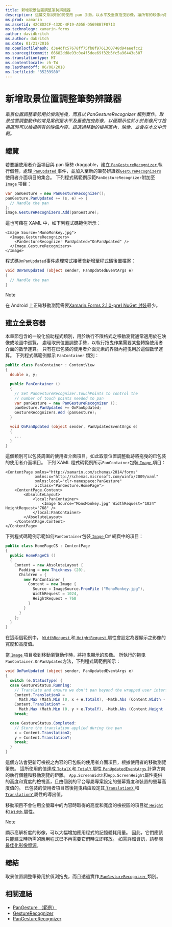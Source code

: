 ```yaml
---
title: 新增取景位置調整筆勢辨識器
description: 這篇文章說明如何使用 pan 手勢，以水平及垂直拖曳影像，讓所有的映像內容時，可以檢視顯示小於影像尺寸檢視區中。
ms.prod: xamarin
ms.assetid: 42CBD2CF-432D-4F19-A05E-D569BB7F8713
ms.technology: xamarin-forms
author: davidbritch
ms.author: dabritch
ms.date: 01/21/2016
ms.openlocfilehash: d3e4dfc57678ff75fb8f9761360748d94aeefcc2
ms.sourcegitcommit: 66682dd8e93c0e4f5dee69f32b5fc5a96443e307
ms.translationtype: MT
ms.contentlocale: zh-TW
ms.lasthandoff: 06/08/2018
ms.locfileid: "35239980"
---
```

# <a name="adding-a-pan-gesture-recognizer"></a>新增取景位置調整筆勢辨識器

_取景位置調整筆勢用於偵測拖曳，而且以 PanGestureRecognizer 類別實作。取景位置調整動作的常見案例是水平及垂直拖曳影像，以便顯示位於小於影像尺寸檢視區時可以檢視所有的映像內容。這透過移動的檢視區內，映像，並會在本文中示範。_

## <a name="overview"></a>總覽

若要讓使用者介面項目與 pan 筆勢 draggable，建立[ `PanGestureRecognizer` ](https://developer.xamarin.com/api/type/Xamarin.Forms.PanGestureRecognizer/)執行個體，處理[ `PanUpdated` ](https://developer.xamarin.com/api/event/Xamarin.Forms.PanGestureRecognizer.PanUpdated/)事件，並加入至新的筆勢辨識器[`GestureRecognizers` ](https://developer.xamarin.com/api/property/Xamarin.Forms.View.GestureRecognizers/)使用者介面項目的集合。 下列程式碼範例示範`PanGestureRecognizer`附加至[ `Image` ](https://developer.xamarin.com/api/type/Xamarin.Forms.Image/)項目：

```csharp
var panGesture = new PanGestureRecognizer();
panGesture.PanUpdated += (s, e) => {
  // Handle the pan
};
image.GestureRecognizers.Add(panGesture);
```

這也可藉在 XAML 中，如下列程式碼範例所示：

```xaml
<Image Source="MonoMonkey.jpg">
  <Image.GestureRecognizers>
    <PanGestureRecognizer PanUpdated="OnPanUpdated" />
  </Image.GestureRecognizers>
</Image>
```

程式碼`OnPanUpdated`事件處理常式接著會新增至程式碼後置檔案：

```csharp
void OnPanUpdated (object sender, PanUpdatedEventArgs e)
{
  // Handle the pan
}
```

> [!NOTE]
> 在 Android 上正確移動瀏覽需要[Xamarin.Forms 2.1.0-pre1 NuGet 封裝](https://www.nuget.org/packages/Xamarin.Forms/2.1.0.6501-pre1)最少。

## <a name="creating-a-pan-container"></a>建立全景容器

本章節包含的一般化協助程式類別，用於執行不限格式之移動瀏覽通常適用於在映像或地圖中巡覽。 處理取景位置調整手勢，以執行拖曳作業需要某些轉換使用者介面的數學運算。 只有在已包裝的使用者介面元素的界限內拖曳用於這個數學運算。 下列程式碼範例顯示 `PanContainer` 類別：

```csharp
public class PanContainer : ContentView
{
  double x, y;

  public PanContainer ()
  {
    // Set PanGestureRecognizer.TouchPoints to control the
    // number of touch points needed to pan
    var panGesture = new PanGestureRecognizer ();
    panGesture.PanUpdated += OnPanUpdated;
    GestureRecognizers.Add (panGesture);
  }

  void OnPanUpdated (object sender, PanUpdatedEventArgs e)
  {
    ...
  }
}
```

這個類別可以包裝周圍的使用者介面項目，如此取景位置調整軌跡將拖曳的已包裝的使用者介面項目。 下列 XAML 程式碼範例所示`PanContainer`包裝[ `Image` ](https://developer.xamarin.com/api/type/Xamarin.Forms.Image/)項目：

```xaml
<ContentPage xmlns="http://xamarin.com/schemas/2014/forms"
             xmlns:x="http://schemas.microsoft.com/winfx/2009/xaml"
             xmlns:local="clr-namespace:PanGesture"
             x:Class="PanGesture.HomePage">
    <ContentPage.Content>
        <AbsoluteLayout>
            <local:PanContainer>
                <Image Source="MonoMonkey.jpg" WidthRequest="1024" HeightRequest="768" />
            </local:PanContainer>
        </AbsoluteLayout>
    </ContentPage.Content>
</ContentPage>
```

下列程式碼範例示範如何`PanContainer`包裝[ `Image` ](https://developer.xamarin.com/api/type/Xamarin.Forms.Image/) C# 網頁中的項目：

```csharp
public class HomePageCS : ContentPage
{
  public HomePageCS ()
  {
    Content = new AbsoluteLayout {
      Padding = new Thickness (20),
      Children = {
        new PanContainer {
          Content = new Image {
            Source = ImageSource.FromFile ("MonoMonkey.jpg"),
            WidthRequest = 1024,
            HeightRequest = 768
          }
        }
      }
    };
  }
}
```

在這兩個範例中， [ `WidthRequest` ](https://developer.xamarin.com/api/property/Xamarin.Forms.VisualElement.WidthRequest/)和[ `HeightRequest` ](https://developer.xamarin.com/api/property/Xamarin.Forms.VisualElement.HeightRequest/)屬性會設定為要顯示之影像的寬度和高度值。

當[ `Image` ](https://developer.xamarin.com/api/type/Xamarin.Forms.Image/)項目收到移動瀏覽動作時，將拖曳顯示的影像。 所執行的拖曳`PanContainer.OnPanUpdated`方法，下列程式碼範例所示：

```csharp
void OnPanUpdated (object sender, PanUpdatedEventArgs e)
{
  switch (e.StatusType) {
  case GestureStatus.Running:
    // Translate and ensure we don't pan beyond the wrapped user interface element bounds.
    Content.TranslationX =
      Math.Max (Math.Min (0, x + e.TotalX), -Math.Abs (Content.Width - App.ScreenWidth));
    Content.TranslationY =
      Math.Max (Math.Min (0, y + e.TotalY), -Math.Abs (Content.Height - App.ScreenHeight));
    break;

  case GestureStatus.Completed:
    // Store the translation applied during the pan
    x = Content.TranslationX;
    y = Content.TranslationY;
    break;
  }
}
```

這個方法會更新可檢視之內容的已包裝的使用者介面項目，根據使用者的移動瀏覽筆勢。 這所使用的值達成[ `TotalX` ](https://developer.xamarin.com/api/property/Xamarin.Forms.PanUpdatedEventArgs.TotalX/)和[ `TotalY` ](https://developer.xamarin.com/api/property/Xamarin.Forms.PanUpdatedEventArgs.TotalY/)屬性[ `PanUpdatedEventArgs` ](https://developer.xamarin.com/api/type/Xamarin.Forms.PanUpdatedEventArgs/)計算方向的執行個體和移動瀏覽的距離。 `App.ScreenWidth`和`App.ScreenHeight`屬性提供的高度和寬度的檢視區，且由個別的平台專屬專案設定的螢幕寬度和裝置的螢幕高度值的。 已包裝的使用者項目然後拖曳藉由設定其[ `TranslationX` ](https://developer.xamarin.com/api/property/Xamarin.Forms.VisualElement.TranslationX/)和[ `TranslationY` ](https://developer.xamarin.com/api/property/Xamarin.Forms.VisualElement.TranslationY/)屬性的導出值。

移動項目不會佔用全螢幕中的內容時取得的高度和寬度的檢視區的項目從[ `Height` ](https://developer.xamarin.com/api/property/Xamarin.Forms.VisualElement.Height/)和[ `Width` ](https://developer.xamarin.com/api/property/Xamarin.Forms.VisualElement.Width/)屬性。

> [!NOTE]
> 顯示高解析度的影像，可以大幅增加應用程式的記憶體耗用量。 因此，它們應該只能建立時所需的應用程式已不再需要它們時立即釋放。 如需詳細資訊，請參閱[最佳化影像資源](~/xamarin-forms/deploy-test/performance.md#optimizeimages)。

## <a name="summary"></a>總結

取景位置調整筆勢用於偵測拖曳，而且透過實作[ `PanGestureRecognizer` ](https://developer.xamarin.com/api/type/Xamarin.Forms.PanGestureRecognizer/)類別。



## <a name="related-links"></a>相關連結

- [PanGesture （範例）](https://developer.xamarin.com/samples/xamarin-forms/WorkingWithGestures/PanGesture/)
- [GestureRecognizer](https://developer.xamarin.com/api/type/Xamarin.Forms.GestureRecognizer/)
- [PanGestureRecognizer](https://developer.xamarin.com/api/type/Xamarin.Forms.PanGestureRecognizer/)
